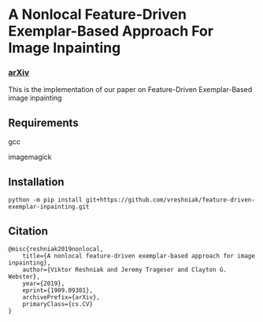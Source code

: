 # A Nonlocal Feature-Driven Exemplar-Based Approach For Image Inpainting
### [arXiv](https://arxiv.org/abs/1909.09301)

This is the implementation of our paper on Feature-Driven Exemplar-Based image inpainting

## Requirements
gcc

imagemagick


## Installation
```
python -m pip install git+https://github.com/vreshniak/feature-driven-exemplar-inpainting.git
```

## Citation
```
@misc{reshniak2019nonlocal,
    title={A nonlocal feature-driven exemplar-based approach for image inpainting},
    author={Viktor Reshniak and Jeremy Trageser and Clayton G. Webster},
    year={2019},
    eprint={1909.09301},
    archivePrefix={arXiv},
    primaryClass={cs.CV}
}
```
